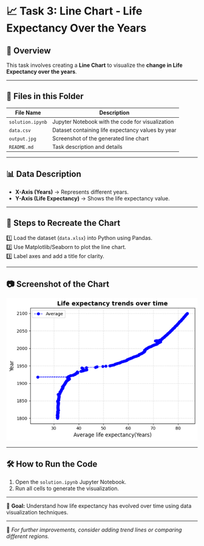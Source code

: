 # 📈 Task 3: Line Chart - Life Expectancy Over the Years

## 📌 Overview  
This task involves creating a **Line Chart** to visualize the **change in Life Expectancy over the years**. 

---

## 📂 Files in this Folder

| File Name         | Description                                    |
|------------------|--------------------------------|
| `solution.ipynb` | Jupyter Notebook with the code for visualization |
| `data.csv`       | Dataset containing life expectancy values by year |
| `output.jpg`     | Screenshot of the generated line chart |
| `README.md`      | Task description and details |

---

## 📊 Data Description
- **X-Axis (Years)** → Represents different years.
- **Y-Axis (Life Expectancy)** → Shows the life expectancy value.

---

## 📜 Steps to Recreate the Chart
1️⃣ Load the dataset (`data.xlsx`) into Python using Pandas.  
2️⃣ Use Matplotlib/Seaborn to plot the line chart.  
3️⃣ Label axes and add a title for clarity.  

---

## 📷 Screenshot of the Chart
![Life Expectancy Chart](output.png)

---

## 🛠️ How to Run the Code
1. Open the `solution.ipynb` Jupyter Notebook.
2. Run all cells to generate the visualization.

---

🚀 **Goal:** Understand how life expectancy has evolved over time using data visualization techniques.

---

🔗 *For further improvements, consider adding trend lines or comparing different regions.*
